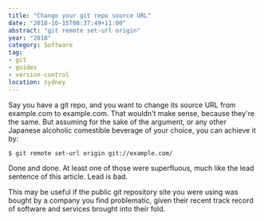 ```yaml
---
title: "Change your git repo source URL"
date: "2018-10-15T08:37:49+11:00"
abstract: "git remote set-url origin"
year: "2018"
category: Software
tag:
- git
- guides
- version-control
location: sydney
---
```

Say you have a git repo, and you want to change its source URL from example.com to example.com. That wouldn't make sense, because they're the same. But assuming for the sake of the argument, or any other Japanese alcoholic comestible beverage of your choice, you can achieve it by:

    $ git remote set-url origin git://example.com/

Done and done. At least one of those were superfluous, much like the lead sentence of this article. Lead is bad.

This may be useful if the public git repository site you were using was bought by a company you find problematic, given their recent track record of software and services brought into their fold.

